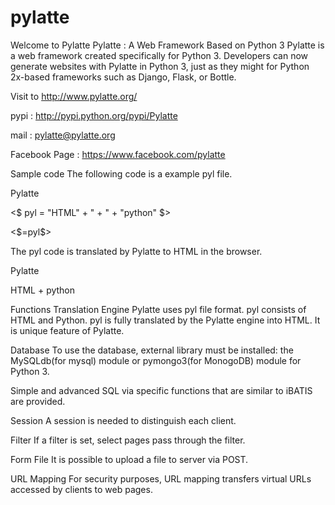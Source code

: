 pylatte
=======

Welcome to Pylatte
Pylatte : A Web Framework Based on Python 3 Pylatte is a web framework created specifically for Python 3. Developers can now generate websites with Pylatte in Python 3, just as they might for Python 2x-based frameworks such as Django, Flask, or Bottle.

Visit to http://www.pylatte.org/

pypi : http://pypi.python.org/pypi/Pylatte

mail : pylatte@pylatte.org

Facebook Page : https://www.facebook.com/pylatte

Sample code
The following code is a example pyl file.

<p>Pylatte</p>
<$
pyl = "HTML" + " + " + "python"
$>
<p>
<$=pyl$>
</p>
The pyl code is translated by Pylatte to HTML in the browser.

<p>Pylatte</p>
<p>
HTML + python
</p>
Functions
Translation Engine Pylatte uses pyl file format. pyl consists of HTML and Python. pyl is fully translated by the Pylatte engine into HTML. It is unique feature of Pylatte.

Database
To use the database, external library must be installed: the MySQLdb(for mysql) module or pymongo3(for MonogoDB) module for Python 3.

Simple and advanced SQL via specific functions that are similar to iBATIS are provided.

Session
A session is needed to distinguish each client.

Filter
If a filter is set, select pages pass through the filter.

Form File
It is possible to upload a file to server via POST.

URL Mapping
For security purposes, URL mapping transfers virtual URLs accessed by clients to web pages.
